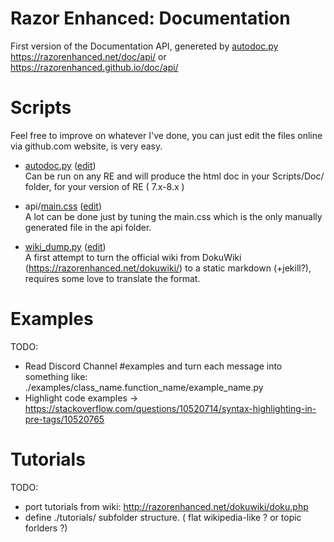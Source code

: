 # Razor Enhanced: Documentation     

First version of the Documentation API, genereted by [autodoc.py](./autodoc.py)    
https://razorenhanced.net/doc/api/ or     
https://razorenhanced.github.io/doc/api/     

# Scripts
Feel free to improve on whatever I've done, you can just edit the files online via github.com website, is very easy.

- [autodoc.py](./autodoc.py) ([edit]( https://github.com/RazorEnhanced/razorenhanced.github.io/edit/main/doc/autodoc.py))     
Can be run on any RE and will produce the html doc in your Scripts/Doc/ folder, for your version of RE ( 7.x-8.x )      

- api/[main.css](./api/main.css) ([edit](https://github.com/RazorEnhanced/razorenhanced.github.io/edit/main/doc/autodoc.py))     
A lot can be done just by tuning the main.css which is the only manually generated file in the api folder.     

- [wiki_dump.py](./wiki_dump.py) ([edit]( https://github.com/RazorEnhanced/razorenhanced.github.io/edit/main/doc/wiki_dump.py))     
A first attempt to turn the official wiki from DokuWiki (https://razorenhanced.net/dokuwiki/) to a static markdown (+jekill?), requires some love to translate the format.

# Examples

TODO: 
- Read Discord Channel #examples and turn each message into something like: ./examples/class_name.function_name/example_name.py     
- Highlight code examples -> https://stackoverflow.com/questions/10520714/syntax-highlighting-in-pre-tags/10520765     

# Tutorials

TODO:
- port tutorials from wiki: http://razorenhanced.net/dokuwiki/doku.php     
- define ./tutorials/ subfolder structure. ( flat wikipedia-like ? or topic forlders ?)     
